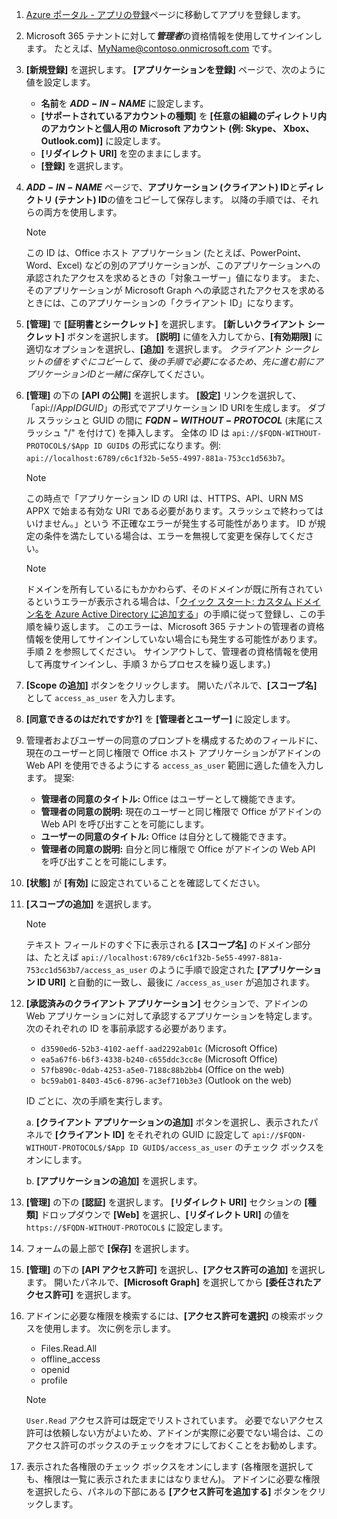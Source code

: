 

1. [Azure ポータル - アプリの登録](https://go.microsoft.com/fwlink/?linkid=2083908)ページに移動してアプリを登録します。

1. Microsoft 365 テナントに対して***管理者***の資格情報を使用してサインインします。 たとえば、MyName@contoso.onmicrosoft.com です。

1. **[新規登録]** を選択します。 **[アプリケーションを登録]** ページで、次のように値を設定します。

    * **名前**を **$ADD-IN-NAME$** に設定します。
    * **[サポートされているアカウントの種類]** を **[任意の組織のディレクトリ内のアカウントと個人用の Microsoft アカウント (例: Skype、 Xbox、Outlook.com)]** に設定します。
    * **[リダイレクト URI]** を空のままにします。
    * **[登録]** を選択します。

1. **$ADD-IN-NAME$** ページで、**アプリケーション (クライアント) ID**と**ディレクトリ (テナント) ID**の値をコピーして保存します。 以降の手順では、それらの両方を使用します。

    > [!NOTE]
    > この ID は、Office ホスト アプリケーション (たとえば、PowerPoint、Word、Excel) などの別のアプリケーションが、このアプリケーションへの承認されたアクセスを求めるときの「対象ユーザー」値になります。 また、そのアプリケーションが Microsoft Graph への承認されたアクセスを求めるときには、このアプリケーションの「クライアント ID」になります。

1. **[管理]** で **[証明書とシークレット]** を選択します。 **[新しいクライアント シークレット]** ボタンを選択します。 **[説明]** に値を入力してから、**[有効期限]** に適切なオプションを選択し、**[追加]** を選択します。 *クライアント シークレットの値をすぐにコピーして、後の手順で必要になるため、先に進む前にアプリケーションIDと一緒に保存*してください。

1. **[管理]** の下の **[API の公開]** を選択します。 **[設定]** リンクを選択して、「api://$App ID GUID$」の形式でアプリケーション ID URIを生成します。 ダブル スラッシュと GUID の間に **$FQDN-WITHOUT-PROTOCOL$** (末尾にスラッシュ "/" を付けて) を挿入します。 全体の ID は `api://$FQDN-WITHOUT-PROTOCOL$/$App ID GUID$` の形式になります。例: `api://localhost:6789/c6c1f32b-5e55-4997-881a-753cc1d563b7`。

    > [!NOTE]
    > この時点で「アプリケーション ID の URI は、HTTPS、API、URN MS APPX で始まる有効な URI である必要があります。スラッシュで終わってはいけません。」という 不正確なエラーが発生する可能性があります。 ID が規定の条件を満たしている場合は、エラーを無視して変更を保存してください。

    > [!NOTE]
    > ドメインを所有しているにもかかわらず、そのドメインが既に所有されているというエラーが表示される場合は、「[クイック スタート: カスタム ドメイン名を Azure Active Directory に追加する](/azure/active-directory/add-custom-domain)」の手順に従って登録し、この手順を繰り返します。 このエラーは、Microsoft 365 テナントの管理者の資格情報を使用してサインインしていない場合にも発生する可能性があります。 手順 2 を参照してください。 サインアウトして、管理者の資格情報を使用して再度サインインし、手順 3 からプロセスを繰り返します。)

1. **[Scope の追加]** ボタンをクリックします。 開いたパネルで、**[スコープ名]** として `access_as_user` を入力します。

1. **[同意できるのはだれですか?]** を **[管理者とユーザー]** に設定します。

1. 管理者およびユーザーの同意のプロンプトを構成するためのフィールドに、現在のユーザーと同じ権限で Office ホスト アプリケーションがアドインの Web API を使用できるようにする `access_as_user` 範囲に適した値を入力します。 提案:

    - **管理者の同意のタイトル:** Office はユーザーとして機能できます。
    - **管理者の同意の説明:** 現在のユーザーと同じ権限で Office がアドインの Web API を呼び出すことを可能にします。
    - **ユーザーの同意のタイトル:** Office は自分として機能できます。
    - **管理者の同意の説明:** 自分と同じ権限で Office がアドインの Web API を呼び出すことを可能にします。

1. **[状態]** が **[有効]** に設定されていることを確認してください。

1. **[スコープの追加]** を選択します。

    > [!NOTE]
    > テキスト フィールドのすぐ下に表示される **[スコープ名]** のドメイン部分は、たとえば `api://localhost:6789/c6c1f32b-5e55-4997-881a-753cc1d563b7/access_as_user` のように手順で設定された **[アプリケーション ID URI]** と自動的に一致し、最後に `/access_as_user` が追加されます。

1. **[承認済みのクライアント アプリケーション]** セクションで、アドインの Web アプリケーションに対して承認するアプリケーションを特定します。 次のそれぞれの ID を事前承認する必要があります。
  
    * `d3590ed6-52b3-4102-aeff-aad2292ab01c` (Microsoft Office)
    * `ea5a67f6-b6f3-4338-b240-c655ddc3cc8e` (Microsoft Office)
    * `57fb890c-0dab-4253-a5e0-7188c88b2bb4` (Office on the web)
    * `bc59ab01-8403-45c6-8796-ac3ef710b3e3` (Outlook on the web)

    ID ごとに、次の手順を実行します。

      a. **[クライアント アプリケーションの追加]** ボタンを選択し、表示されたパネルで **[クライアント ID]** をそれぞれの GUID に設定して `api://$FQDN-WITHOUT-PROTOCOL$/$App ID GUID$/access_as_user` のチェック ボックスをオンにします。

      b. **[アプリケーションの追加]** を選択します。

1. **[管理]** の下の **[認証]** を選択します。 **[リダイレクト URI]** セクションの **[種類]** ドロップダウンで **[Web]** を選択し、**[リダイレクト URI]** の値を `https://$FQDN-WITHOUT-PROTOCOL$` に設定します。

1. フォームの最上部で **[保存]** を選択します。

1. **[管理]** の下の **[API アクセス許可]** を選択し、**[アクセス許可の追加]** を選択します。 開いたパネルで、**[Microsoft Graph]** を選択してから **[委任されたアクセス許可]** を選択します。

1. アドインに必要な権限を検索するには、**[アクセス許可を選択]** の検索ボックスを使用します。 次に例を示します。

    * Files.Read.All
    * offline_access
    * openid
    * profile

    > [!NOTE]
    > `User.Read` アクセス許可は既定でリストされています。 必要でないアクセス許可は依頼しない方がよいため、アドインが実際に必要でない場合は、このアクセス許可のボックスのチェックをオフにしておくことをお勧めします。

1. 表示された各権限のチェック ボックスをオンにします (各権限を選択しても、権限は一覧に表示されたままにはなりません)。 アドインに必要な権限を選択したら、パネルの下部にある **[アクセス許可を追加する]** ボタンをクリックします。
